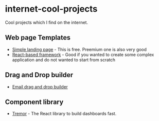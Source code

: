 # internet-cool-projects
Cool projects which I find on the internet. 



## Web page Templates
- [Simple landing page](https://github.com/cruip/tailwind-landing-page-template) - This is free. Preemium one is also very good
- [React-based framework](https://refine.dev/docs/) - Good if you wanted to create some complex application and do not wanted to start from scratch


## Drag and Drop builder

- [Email drag and drop builder](https://github.com/zalify/easy-email)


## Component library

- [Tremor](https://github.com/tremorlabs/tremor) - The React library to build dashboards fast.



